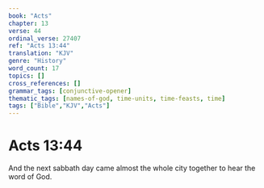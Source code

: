 ```yaml
---
book: "Acts"
chapter: 13
verse: 44
ordinal_verse: 27407
ref: "Acts 13:44"
translation: "KJV"
genre: "History"
word_count: 17
topics: []
cross_references: []
grammar_tags: [conjunctive-opener]
thematic_tags: [names-of-god, time-units, time-feasts, time]
tags: ["Bible","KJV","Acts"]
---
```


# Acts 13:44

And the next sabbath day came almost the whole city together to hear the word of God.
